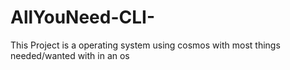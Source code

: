 # AllYouNeed-CLI-
This Project is a operating system using cosmos with most things needed/wanted with in an os
